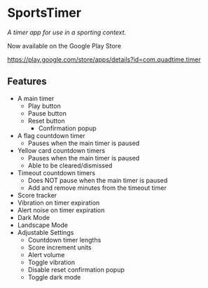 # SportsTimer
*A timer app for use in a sporting context.*

Now available on the Google Play Store

https://play.google.com/store/apps/details?id=com.quadtime.timer

## Features ##
* A main timer
  * Play button
  * Pause button
  * Reset button
    * Confirmation popup
* A flag countdown timer
  * Pauses when the main timer is paused
* Yellow card countdown timers
  * Pauses when the main timer is paused
  * Able to be cleared/dismissed
* Timeout countdown timers
  * Does NOT pause when the main timer is paused
  * Add and remove minutes from the timeout timer
* Score tracker
* Vibration on timer expiration
* Alert noise on timer expiration
* Dark Mode
* Landscape Mode
* Adjustable Settings
  * Countdown timer lengths
  * Score increment units
  * Alert volume
  * Toggle vibration
  * Disable reset confirmation popup
  * Toggle dark mode
